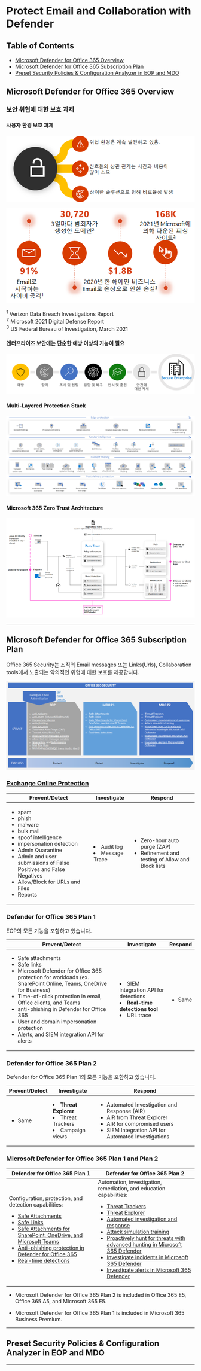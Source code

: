 ﻿

# Protect Email and Collaboration with Defender

## Table of Contents

- [Microsoft Defender for Office 365 Overview](#Microsoft-Defender-for-Office-365-Overview)
- [Microsoft Defender for Office 365 Subscription Plan](#Microsoft-Defender-for-Office-365-Subscription-Plan)
- [Preset Security Policies & Configuration Analyzer in EOP and MDO](#Preset-Security-Policies-&-Configuration-Analyzer-in-EOP-and-MDO)

## Microsoft Defender for Office 365 Overview

### 보안 위협에 대한 보호 과제

#### 사용자 환경 보호 과제

![mdo-user-env-protection-challenge](https://github.com/kj-park/tech/blob/main/Microsoft365/media/Defender/mdo-user-env-protection-challenge-01.png?raw=true)

![mdo-user-env-protection-challenge](https://github.com/kj-park/tech/blob/main/Microsoft365/media/Defender/mdo-user-env-protection-challenge-02.png?raw=true)

<sup>1</sup> Verizon Data Breach Investigations Report  
<sup>2</sup> Microsoft 2021 Digital Defense Report  
<sup>3</sup> US Federal Bureau of Investigation, March 2021  

#### 엔터프라이즈 보안에는 단순한 예방 이상의 기능이 필요

![mdo-user-env-protection-challenge](https://github.com/kj-park/tech/blob/main/Microsoft365/media/Defender/mdo-user-env-protection-challenge-03.png?raw=true)

#### Multi-Layered Protection Stack

![mdo-user-env-protection-challenge](https://github.com/kj-park/tech/blob/main/Microsoft365/media/Defender/mdo-multi-layered-protection-stack.png?raw=true)

#### Microsoft 365 Zero Trust Architecture

![mdo-m365-zero-trust-architecture](https://github.com/kj-park/tech/blob/main/Microsoft365/media/Defender/mdo-m365-zero-trust-architecture.png?raw=true)

---

## Microsoft Defender for Office 365 Subscription Plan

Office 365 Security는 조직의 Email messages 또는 Links(Urls), Collaboration tools에서 노출되는 악의적인 위협에 대한 보호를 제공합니다. 

![mdo-subscription-plan](https://github.com/kj-park/tech/blob/main/Microsoft365/media/Defender/mdo-subscription-plan.png?raw=true)


### [Exchange Online Protection](https://docs.microsoft.com/en-us/microsoft-365/security/office-365-security/exchange-online-protection-overview?view=o365-worldwide)

| Prevent/Detect | Investigate | Respond |
|--|--|--|
| <ul><li>spam</li><li>phish</li><li>malware</li><li>bulk mail</li><li>spoof intelligence</li><li>impersonation detection</li><li>Admin Quarantine</li><li>Admin and user submissions of False Positives and False Negatives</li><li>Allow/Block for URLs and Files</li><li>Reports</li> | <li>Audit log</li><li>Message Trace</li></ul> | <ul><li>Zero-hour auto purge (ZAP)</li><li>Refinement and testing of Allow and Block lists</li></ul> |

### Defender for Office 365 Plan 1

EOP의 모든 기능을 포함하고 있습니다.

|Prevent/Detect|Investigate|Respond|
|---|---|---|
| <ul><li>Safe attachments</li><li>Safe links<li>Microsoft Defender for Office 365 protection for workloads (ex. SharePoint Online, Teams, OneDrive for Business)</li><li>Time-of-click protection in email, Office clients, and Teams</li><li>anti-phishing in Defender for Office 365</li><li>User and domain impersonation protection</li><li>Alerts, and SIEM integration API for alerts</li>|<li>SIEM integration API for detections</li><li>**Real-time detections tool**</li><li>URL trace</li></ul> | <ul><li>Same</li></ul> |


### Defender for Office 365 Plan 2

Defender for Office 365 Plan 1의 모든 기능을 포함하고 있습니다.

|Prevent/Detect|Investigate|Respond|
|---|---|---|
| <ul><li>Same</li>|<li>**Threat Explorer**</li><li>Threat Trackers</li><li>Campaign views</li></ul> | <ul><li>Automated Investigation and Response (AIR)</li><li>AIR from Threat Explorer</li><li>AIR for compromised users</li><li>SIEM Integration API for Automated Investigations</li></ul> |

### Microsoft Defender for Office 365 Plan 1 and Plan 2

|Defender for Office 365 Plan 1|Defender for Office 365 Plan 2|
|---|---|
|Configuration, protection, and detection capabilities: <ul><li>[Safe Attachments](safe-attachments.md)</li><li>[Safe Links](safe-links.md)</li><li>[Safe Attachments for SharePoint, OneDrive, and Microsoft Teams](mdo-for-spo-odb-and-teams.md)</li><li>[Anti-phishing protection in Defender for Office 365](set-up-anti-phishing-policies.md#exclusive-settings-in-anti-phishing-policies-in-microsoft-defender-for-office-365)</li><li>[Real-time detections](threat-explorer.md)</li></ul>|Automation, investigation, remediation, and education capabilities: <ul><li>[Threat Trackers](threat-trackers.md)</li><li>[Threat Explorer](threat-explorer.md)</li><li>[Automated investigation and response](office-365-air.md)</li><li>[Attack simulation training](attack-simulation-training.md)</li><li>[Proactively hunt for threats with advanced hunting in Microsoft 365 Defender](../defender/advanced-hunting-overview.md)</li><li>[Investigate incidents in Microsoft 365 Defender](../defender/investigate-incidents.md)</li><li>[Investigate alerts in Microsoft 365 Defender](../defender/investigate-alerts.md)</li></ul>|

- Microsoft Defender for Office 365 Plan 2 is included in Office 365 E5, Office 365 A5, and Microsoft 365 E5.

- Microsoft Defender for Office 365 Plan 1 is included in Microsoft 365 Business Premium.

---

## Preset Security Policies & Configuration Analyzer in EOP and MDO

---
